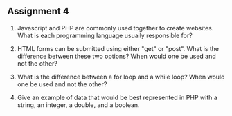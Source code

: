 ## Assignment 4

1. Javascript and PHP are commonly used together to create websites. What is each programming language usually responsible for?

2. HTML forms can be submitted using either "get" or "post". What is the difference between these two options? When would one be used and not the other?

3. What is the difference between a for loop and a while loop? When would one be used and not the other?

4. Give an example of data that would be best represented in PHP with a string, an integer, a double, and a boolean.